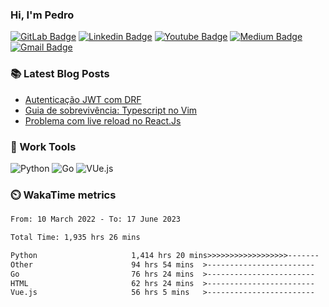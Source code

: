 ### Hi, I'm Pedro


[![GitLab Badge](https://img.shields.io/badge/-peidrao-7759C2?style=flat-square&logo=Gitlab&logoColor=white&link=peidrao)](https://gitlab.com/peidrao)
[![Linkedin Badge](https://img.shields.io/badge/-pedrofonsecaa-A989F5?style=flat-square&logo=Linkedin&logoColor=white&link=https://www.linkedin.com/in/pedrofonsecaa/)](https://www.linkedin.com/in/pedrofonsecaa/)
[![Youtube Badge](https://img.shields.io/badge/-PedroFonseca-E24329?style=flat-square&logo=youtube&logoColor=white&link=https://www.youtube.com/c/PedroFonseca)](https://www.youtube.com/channel/UCNwiRpXEAIvKDQiGVRuHkcw)
[![Medium Badge](https://img.shields.io/badge/-@peidrao-FC6D26?style=flat-square&logo=Medium&link=https://medium.com/@peidrao/)](https://medium.com/@peidrao)
[![Gmail Badge](https://img.shields.io/badge/-contatopedrorn@gmail.com-FCA326?style=flat-square&logo=Gmail&logoColor=white&link=mailto:contatopedrorn@gmail.com)](mailto:contatopedrorn@gmail.com)

### :books: Latest Blog Posts

- [Autenticação JWT com DRF](https://medium.com/@peidrao/autentica%C3%A7%C3%A3o-jwt-com-drf-295543744f63)
- [Guia de sobrevivência: Typescript no Vim](https://medium.com/@peidrao/guia-de-sobreviv%C3%AAncia-typescript-no-vim-81d514b9abaf)
- [Problema com live reload no React.Js](https://medium.com/@peidrao/problema-com-live-reload-no-react-js-aa083c608f2a)
  
  
### :wrench: Work Tools

![Python](https://img.shields.io/badge/PYTHON-3776AB.svg?&style=flat&logo=python&logoColor=white)
![Go](https://img.shields.io/badge/GO-79d4fd?style=flat&logo=GO&logoColor=ffffff)
![VUe.js](https://img.shields.io/badge/Vue.js-35495E?style=flat&logo=vue.js&logoColor=4FC08D)


### :timer_clock: WakaTime metrics

<!--START_SECTION:waka-->

```txt
From: 10 March 2022 - To: 17 June 2023

Total Time: 1,935 hrs 26 mins

Python                     1,414 hrs 20 mins>>>>>>>>>>>>>>>>>>-------   73.08 %
Other                      94 hrs 54 mins  >------------------------   04.90 %
Go                         76 hrs 24 mins  >------------------------   03.95 %
HTML                       62 hrs 24 mins  >------------------------   03.22 %
Vue.js                     56 hrs 5 mins   >------------------------   02.90 %
```

<!--END_SECTION:waka-->
